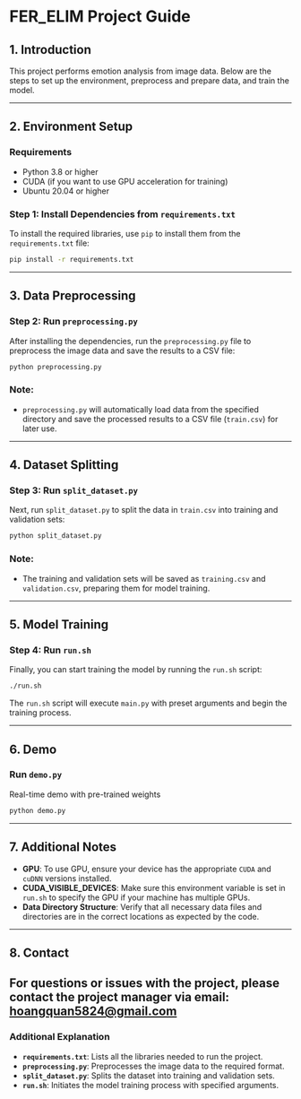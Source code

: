 <!-- Link github: https://github.com/VinhQuaan/FER_ELIM -->
# FER_ELIM Project Guide

## 1. Introduction
This project performs emotion analysis from image data. Below are the steps to set up the environment, preprocess and prepare data, and train the model.

---

## 2. Environment Setup

### Requirements
- Python 3.8 or higher
- CUDA (if you want to use GPU acceleration for training)
- Ubuntu 20.04 or higher

### Step 1: Install Dependencies from `requirements.txt`

To install the required libraries, use `pip` to install them from the `requirements.txt` file:

```bash
pip install -r requirements.txt
```

---

## 3. Data Preprocessing

### Step 2: Run `preprocessing.py`

After installing the dependencies, run the `preprocessing.py` file to preprocess the image data and save the results to a CSV file:

```bash
python preprocessing.py
```

### Note:
- `preprocessing.py` will automatically load data from the specified directory and save the processed results to a CSV file (`train.csv`) for later use.

---

## 4. Dataset Splitting

### Step 3: Run `split_dataset.py`

Next, run `split_dataset.py` to split the data in `train.csv` into training and validation sets:

```bash
python split_dataset.py
```

### Note:
- The training and validation sets will be saved as `training.csv` and `validation.csv`, preparing them for model training.

---

## 5. Model Training

### Step 4: Run `run.sh`

Finally, you can start training the model by running the `run.sh` script:

```bash
./run.sh
```

The `run.sh` script will execute `main.py` with preset arguments and begin the training process.

---

## 6. Demo

### Run `demo.py`

Real-time demo with pre-trained weights

```bash
python demo.py
```
---

## 7. Additional Notes

- **GPU**: To use GPU, ensure your device has the appropriate `CUDA` and `cuDNN` versions installed.
- **CUDA_VISIBLE_DEVICES**: Make sure this environment variable is set in `run.sh` to specify the GPU if your machine has multiple GPUs.
- **Data Directory Structure**: Verify that all necessary data files and directories are in the correct locations as expected by the code.

---

## 8. Contact
For questions or issues with the project, please contact the project manager via email: hoangquan5824@gmail.com
---

### Additional Explanation

- **`requirements.txt`**: Lists all the libraries needed to run the project.
- **`preprocessing.py`**: Preprocesses the image data to the required format.
- **`split_dataset.py`**: Splits the dataset into training and validation sets.
- **`run.sh`**: Initiates the model training process with specified arguments.
